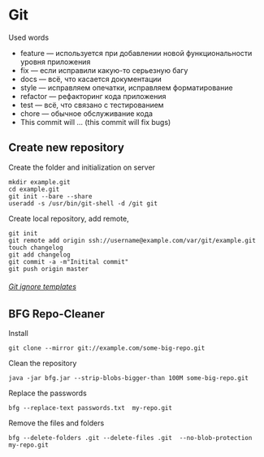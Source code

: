 # Git

Used words
* feature — используется при добавлении новой функциональности уровня приложения
* fix — если исправили какую-то серьезную багу
* docs — всё, что касается документации
* style — исправляем опечатки, исправляем форматирование
* refactor — рефакторинг кода приложения
* test — всё, что связано с тестированием
* chore — обычное обслуживание кода
* This commit will ... (this commit will fix bugs)

## Create new repository
Create the folder and initialization on server
```
mkdir example.git
cd example.git
git init --bare --share
useradd -s /usr/bin/git-shell -d /git git
```

Create local repository, add remote,
```
git init
git remote add origin ssh://username@example.com/var/git/example.git
touch changelog
git add changelog
git commit -a -m"Initital commit"
git push origin master
```

###### [Git ignore templates](https://github.com/github/gitignore)

## BFG Repo-Cleaner
Install
```
git clone --mirror git://example.com/some-big-repo.git
```

Clean the repository
```
java -jar bfg.jar --strip-blobs-bigger-than 100M some-big-repo.git
```

Replace the passwords
```
bfg --replace-text passwords.txt  my-repo.git
```
Remove the files and folders
```
bfg --delete-folders .git --delete-files .git  --no-blob-protection  my-repo.git
```
